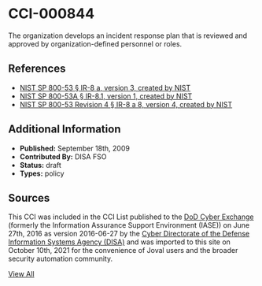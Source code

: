 # CCI-000844

The organization develops an incident response plan that is reviewed and approved by organization-defined personnel or roles.

## References ##

* [NIST SP 800-53 § IR-8 a, version 3, created by NIST](http://csrc.nist.gov/publications/PubsSPs.html)
* [NIST SP 800-53A § IR-8.1, version 1, created by NIST](http://csrc.nist.gov/publications/PubsSPs.html)
* [NIST SP 800-53 Revision 4 § IR-8 a 8, version 4, created by NIST](http://csrc.nist.gov/publications/PubsSPs.html)


## Additional Information ##

* **Published:** September 18th, 2009
* **Contributed By:** DISA FSO
* **Status:** draft
* **Types:** policy

## Sources ##

This CCI was included in the CCI List published to the [DoD Cyber Exchange](https://public.cyber.mil/stigs/cci/)
(formerly the Information Assurance Support Environment (IASE)) on June 27th, 2016 as version
2016-06-27 by the [Cyber Directorate of the Defense Information Systems Agency (DISA)](https://public.cyber.mil/about-cyber/)
and was imported to this site on October 10th, 2021 for the convenience of Joval users and the broader
security automation community.

[View All](../README.md)
